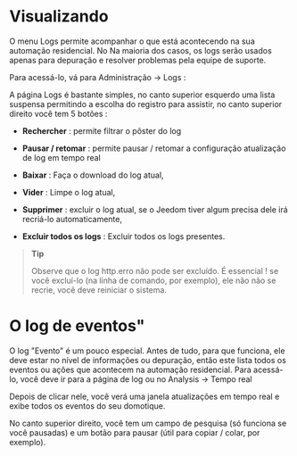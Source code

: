 Visualizando 
=========

O menu Logs permite acompanhar o que está acontecendo na sua automação residencial. No
Na maioria dos casos, os logs serão usados apenas para depuração e
resolver problemas pela equipe de suporte.

Para acessá-lo, vá para Administração → Logs :

A página Logs é bastante simples, no canto superior esquerdo uma lista suspensa
permitindo a escolha do registro para assistir, no canto superior direito você tem 5
botões :

-   **Rechercher** : permite filtrar o pôster do log

-   **Pausar / retomar** : permite pausar / retomar a configuração
    atualização de log em tempo real

-   **Baixar** : Faça o download do log atual,

-   **Vider** : Limpe o log atual,

-   **Supprimer** : excluir o log atual, se o Jeedom tiver algum
    precisa dele irá recriá-lo automaticamente,

-   **Excluir todos os logs** : Excluir todos os logs presentes.

> **Tip**
>
> Observe que o log http.erro não pode ser excluído. É essencial
> ! se você excluí-lo (na linha de comando, por exemplo), ele não
> não se recrie, você deve reiniciar o sistema.

O log de eventos" 
==============

O log "Evento" é um pouco especial. Antes de tudo, para que
funciona, ele deve estar no nível de informações ou depuração, então este
lista todos os eventos ou ações que acontecem na automação residencial.
Para acessá-lo, você deve ir para a página de log ou no Analysis
→ Tempo real

Depois de clicar nele, você verá uma janela
atualizações em tempo real e exibe todos os eventos do seu
domotique.

No canto superior direito, você tem um campo de pesquisa (só funciona se você
pausadas) e um botão para pausar (útil para
copiar / colar, por exemplo).
